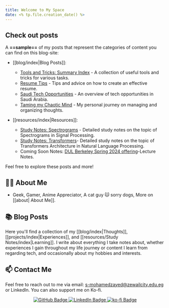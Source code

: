 ```yaml
---
title: Welcome to My Space
date: <% tp.file.creation_date() %>
---
```



## Check out posts

A **==sample==** of my posts that represent the categories of content you can find on this blog-site:

- [[blog/index|Blog Posts]]: 

  - [Tools and Tricks: Summary Index](blog/Tools%20and%20Tricks/Summary-Index.md) - A collection of useful tools and tricks for various tasks.
  - [Resume Tips](blog/Resume%20Tips.md) - Tips and advice on how to create an effective resume.
  - [Saudi Tech Opportunities](blog/Saudi%20Tech%20Opportunities.md) - An overview of tech opportunities in Saudi Arabia.
  - [Taming my Chaotic Mind](blog/Taming%20my%20Chaotic%20Mind.md) - My personal journey on managing and organizing thoughts.

- [[resources/index|Resources]]:

  - [Study Notes: Spectrograms](resources/Study%20Notes/Signal%20Processing/Spectrograms.md) - Detailed study notes on the topic of Spectrograms in Signal Processing.
  - [Study Notes: Transformers](resources/Study%20Notes/NLP/Transformers.md)- Detailed study notes on the topic of Transformers Architecture in Natural Language Processing.
  - Coming Soon Notes: [DUL Berkeley Spring 2024 offering](https://sites.google.com/view/berkeley-cs294-158-sp24/home)-Lecture Notes.

Feel free to explore these posts and more!

## 👨‍💻 About Me

- Geek, Gamer, Anime Appreciator, A cat guy 🐱 sorry dogs, More on [[about| About Me]].

## 📚 Blog Posts

Here you'll find a collection of my [[blog/index|Thoughts]], [[projects/index|Experiences]], and [[resources/Study Notes/index|Learning]].
I write about everything I take notes about, whether experiences I gain throughout my life journey or content I learn from regarding tech, and occasionally about my hobbies and interests.

## 📫 Contact Me

Feel free to reach out to me via email: <s-mohamedzayed@zewailcity.edu.eg> or LinkedIn.
You can also support me on Ko-fi.
<p align="center">
  <a href="https://github.com/mozayed007">
    <img src="https://img.shields.io/badge/-GitHub-black?style=flat&logo=github&logoColor=white" alt="GitHub Badge">
  </a>
  <a href="https://www.linkedin.com/in/mozayed007/">
    <img src="https://img.shields.io/badge/-LinkedIn-blue?style=flat&logo=Linkedin&logoColor=white" alt="LinkedIn Badge">
  </a>
  <a href="https://ko-fi.com/mozayed007">
    <img src="https://img.shields.io/badge/-ko--fi-red?style=flat&logo=ko-fi&logoColor=white" alt="ko-fi Badge">
  </a>
</p>
